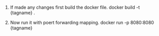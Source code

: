 1. If made any changes first build the docker file.
     docker build -t {tagname} .

2. Now run it with poert forwarding mapping.
    docker run -p 8080:8080 {tagname}
